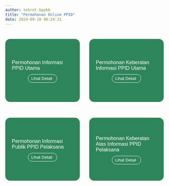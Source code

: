 ```yaml
---
author: sekret.bppkb
title: "Permohonan Online PPID"
date: 2024-09-10 06:24:31
---
```

<div style="display: flex; flex-wrap: wrap; gap: 30px; width: 100%; margin-top: 40px;">

  <div style="flex: 1 1 calc(50% - 20px); box-sizing: border-box; padding: 20px; border: 1px solid #2f855a; background-color: #2f855a; border-radius: 15px; height: 200px; margin-bottom: 20px; display: flex; flex-direction: column; align-items: center; justify-content: center;">
      <i class="fas fa-file-alt text-white" style="margin-bottom: 5px; font-size: 40px;"></i>
      <span style="font-size: 12pt; font-family: 'Poppins', sans-serif; color: #fff;">Permohonan Informasi PPID Utama</span>
    <button onclick="window.open('https://layanan-diskominfo.kalbarprov.go.id/PPIDKALBAR-PERMOHONAN/register', '_blank')" style="margin-top: 10px; padding: 5px 10px; background-color: transparent; color: #fff; border: 1px solid #fff; border-radius: 15px; font-size: 10pt; cursor: pointer;" onmouseover="this.style.backgroundColor='#fff'; this.style.color='#2f855a';" onmouseout="this.style.backgroundColor='transparent'; this.style.color='#fff';">Lihat Detail <i class="fas fa-arrow-right" style="margin-left: 5px;"></i></button>
  </div>

  <div style="flex: 1 1 calc(50% - 20px); box-sizing: border-box; padding: 20px; border: 1px solid #2f855a; background-color: #2f855a; border-radius: 15px; height: 200px; margin-bottom: 20px; display: flex; flex-direction: column; align-items: center; justify-content: center;">
      <i class="fas fa-exclamation-circle text-white" style="margin-bottom: 5px; font-size: 40px;"></i>
      <span style="font-size: 12pt; font-family: 'Poppins', sans-serif; color: #fff;">Permohonan Keberatan Informasi PPID Utama</span>
    <button onclick="window.open('https://layanan-diskominfo.kalbarprov.go.id/PPIDKALBAR-KEBERATAN/register', '_blank')" style="margin-top: 10px; padding: 5px 10px; background-color: transparent; color: #fff; border: 1px solid #fff; border-radius: 15px; font-size: 10pt; cursor: pointer;" onmouseover="this.style.backgroundColor='#fff'; this.style.color='#2f855a';" onmouseout="this.style.backgroundColor='transparent'; this.style.color='#fff';">Lihat Detail <i class="fas fa-arrow-right" style="margin-left: 5px;"></i></button>
  </div>

  <div style="flex: 1 1 calc(50% - 20px); box-sizing: border-box; padding: 20px; border: 1px solid #2f855a; background-color: #2f855a; border-radius: 15px; height: 200px; margin-bottom: 20px; display: flex; flex-direction: column; align-items: center; justify-content: center;">
      <i class="fa-solid fa-pen-to-square text-white" style="margin-bottom: 5px; font-size: 40px;"></i>
      <span style="font-size: 12pt; font-family: 'Poppins', sans-serif; color: #fff;">Permohonan Informasi Publik PPID Pelaksana</span>
    <button onclick="window.open('https://docs.google.com/forms/d/1QYNTihNXQUGF4G8qvfLlbtEvUTEwXr0yGGqf2SyaR_E/', '_blank')" style="margin-top: 10px; padding: 5px 10px; background-color: transparent; color: #fff; border: 1px solid #fff; border-radius: 15px; font-size: 10pt; cursor: pointer;" onmouseover="this.style.backgroundColor='#fff'; this.style.color='#2f855a';" onmouseout="this.style.backgroundColor='transparent'; this.style.color='#fff';">Lihat Detail <i class="fas fa-arrow-right" style="margin-left: 5px;"></i></button>
  </div>

  <div style="flex: 1 1 calc(50% - 20px); box-sizing: border-box; padding: 20px; border: 1px solid #2f855a; background-color: #2f855a; border-radius: 15px; height: 200px; margin-bottom: 20px; display: flex; flex-direction: column; align-items: center; justify-content: center;">
      <i class="fa-solid fa-file-arrow-up text-white" style="margin-bottom: 5px; font-size: 40px;"></i>
      <span style="font-size: 12pt; font-family: 'Poppins', sans-serif; color: #fff;">Permohonan Keberatan Atas Informasi PPID Pelaksana</span>
    <button onclick="window.open('https://docs.google.com/forms/d/1zeagnfOiSH5jYYxUc7PEQkzMxxR4atVDqFLBmgpqPCQ/', '_blank')" style="margin-top: 10px; padding: 5px 10px; background-color: transparent; color: #fff; border: 1px solid #fff; border-radius: 15px; font-size: 10pt; cursor: pointer;" onmouseover="this.style.backgroundColor='#fff'; this.style.color='#2f855a';" onmouseout="this.style.backgroundColor='transparent'; this.style.color='#fff';">Lihat Detail <i class="fas fa-arrow-right" style="margin-left: 5px;"></i></button>
  </div>

<style>
@media (max-width: 1024px) { 
  div[style*="display: flex; flex-wrap: wrap;"] > div {
    flex: 1 1 100%; 
    margin-bottom: 20px;
  }
}

@media (max-width: 768px) { 
  div[style*="display: flex; flex-wrap: wrap;"] {
    flex-direction: column; 
    align-items: center; 
  }

  div[style*="display: flex; flex-wrap: wrap;"] > div {
    flex: none; 
    width: calc(70% - 30px); 
    height: 200px; 
    max-width: calc(70% - 30px);
    margin-bottom: 20px;
  }
}
</style>

</div>